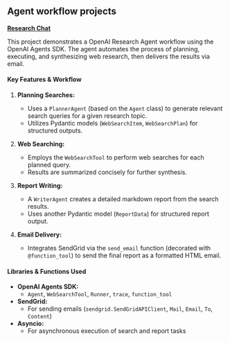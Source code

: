 ## Agent workflow projects

**[Research Chat](./research_chat)**

This project demonstrates a OpenAI Research Agent workflow using the OpenAI Agents SDK. The agent automates the process of planning, executing, and synthesizing web research, then delivers the results via email.

#### Key Features & Workflow

1. **Planning Searches:**  
   - Uses a `PlannerAgent` (based on the `Agent` class) to generate relevant search queries for a given research topic.
   - Utilizes Pydantic models (`WebSearchItem`, `WebSearchPlan`) for structured outputs.

2. **Web Searching:**  
   - Employs the `WebSearchTool` to perform web searches for each planned query.
   - Results are summarized concisely for further synthesis.

3. **Report Writing:**  
   - A `WriterAgent` creates a detailed markdown report from the search results.
   - Uses another Pydantic model (`ReportData`) for structured report output.

4. **Email Delivery:**  
   - Integrates SendGrid via the `send_email` function (decorated with `@function_tool`) to send the final report as a formatted HTML email.

#### Libraries & Functions Used

- **OpenAI Agents SDK:**  
  - `Agent`, `WebSearchTool`, `Runner`, `trace`, `function_tool`
- **SendGrid:**  
  - For sending emails (`sendgrid.SendGridAPIClient`, `Mail`, `Email`, `To`, `Content`)
- **Asyncio:**  
  - For asynchronous execution of search and report tasks
